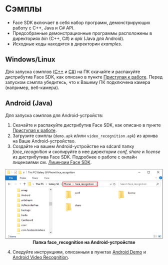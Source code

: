 # Сэмплы

* Face SDK включает в себя набор программ, демонстрирующих работу с C++, Java и C# API.
* Предсобранные демонстрационные программы расположены в директориях *bin* (C++, C#) и *apk* (Java для Android). 
* Исходные коды находятся в директории *examples*.

## Windows/Linux

Для запуска сэмплов ([C++](cpp) и [C#](csharp)) на ПК скачайте и распакуйте дистрибутив Face SDK, как описано в пункте [Приступая к работе](../../README.md#приступая-к-работе). Перед запуском сэмпла убедитесь, что к Вашему ПК подключена камера (например, веб-камера).

## Android (Java)

Для запуска сэмплов для Android-устройств:

1. Скачайте и распакуйте дистрибутив Face SDK, как описано в пункте [Приступая к работе](../../README_ru.md#приступая-к-работе).
2. Загрузите сэмплы (`demo.apk` и/или `video_recognition.apk`) из архива на Ваше Android-устройство.
3. Создайте на вашем Android-устройстве на sdcard папку *face_recognition* и скопируйте в нее директории *conf, share* и *license* из дистрибутива Face SDK. Подробнее о работе с онлайн лицензиями см. [Лицензии Face SDK](../licenses.md).

<p align="center">
<img width="600" src="../img/android_folders.png"><br>
<b>Папка face_recognition на Android-устройстве</b>
</p>

4. Следуйте инструкциям, описанным в пунктах [Android Demo](java/demo.md) и [Android Video Recognition](java/video_recognition_demo.md).
